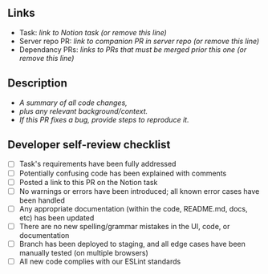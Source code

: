 Links
-----
- Task: _link to Notion task (or remove this line)_
- Server repo PR: _link to companion PR in server repo (or remove this line)_
- Dependancy PRs: _links to PRs that must be merged prior this one (or remove this line)_

Description
-----------
- _A summary of all code changes,_
- _plus any relevant background/context._
- _If this PR fixes a bug, provide steps to reproduce it._

Developer self-review checklist
-------------------------------
- [ ] Task's requirements have been fully addressed
- [ ] Potentially confusing code has been explained with comments
- [ ] Posted a link to this PR on the Notion task
- [ ] No warnings or errors have been introduced; all known error cases have been handled
- [ ] Any appropriate documentation (within the code, README.md, docs, etc) has been updated
- [ ] There are no new spelling/grammar mistakes in the UI, code, or documentation
- [ ] Branch has been deployed to staging, and all edge cases have been manually tested (on multiple browsers)
- [ ] All new code complies with our ESLint standards
